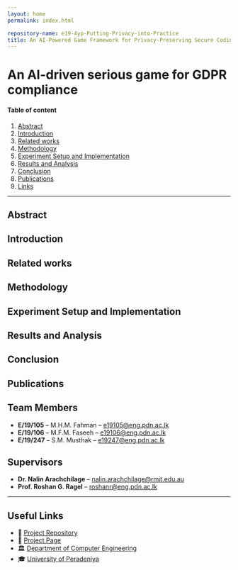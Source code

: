 ```yaml
---
layout: home
permalink: index.html

repository-name: e19-4yp-Putting-Privacy-into-Practice
title: An AI-Powered Game Framework for Privacy-Preserving Secure Coding
---
```


# An AI-driven serious game for GDPR compliance

#### Table of content

1. [Abstract](#abstract)
2. [Introduction](#introduction)
3. [Related works](#related-works)
4. [Methodology](#methodology)
5. [Experiment Setup and Implementation](#experiment-setup-and-implementation)
6. [Results and Analysis](#results-and-analysis)
7. [Conclusion](#conclusion)
8. [Publications](#publications)
9. [Links](#links)

---

## Abstract

## Introduction

## Related works

## Methodology

## Experiment Setup and Implementation

## Results and Analysis

## Conclusion

## Publications

## Team Members

- **E/19/105** – M.H.M. Fahman – [e19105@eng.pdn.ac.lk](mailto:e19105@eng.pdn.ac.lk)
- **E/19/106** – M.F.M. Faseeh – [e19106@eng.pdn.ac.lk](mailto:e19106@eng.pdn.ac.lk)
- **E/19/247** – S.M. Musthak – [e19247@eng.pdn.ac.lk](mailto:e19247@eng.pdn.ac.lk)

## Supervisors

- **Dr. Nalin Arachchilage** – [nalin.arachchilage@rmit.edu.au](mailto:nalin.arachchilage@rmit.edu.au)
- **Prof. Roshan G. Ragel** – [roshanr@eng.pdn.ac.lk](mailto:roshanr@eng.pdn.ac.lk)

---

## Useful Links

- 🔗 [Project Repository](https://github.com/cepdnaclk/e19-4yp-Putting-Privacy-into-Practice)
- 🔗 [Project Page](https://cepdnaclk.github.io/e19-4yp-Putting-Privacy-into-Practice)
- 🏛️ [Department of Computer Engineering](http://www.ce.pdn.ac.lk/)
- 🎓 [University of Peradeniya](https://eng.pdn.ac.lk/)

[//]: # "Note: Uncomment each once you uploaded the files to the repository"

<!-- 1. [Semester 7 report](./) -->
<!-- 2. [Semester 7 slides](./) -->
<!-- 3. [Semester 8 report](./) -->
<!-- 4. [Semester 8 slides](./) -->
<!-- 5. Author 1, Author 2 and Author 3 "Research paper title" (2021). [PDF](./). -->
